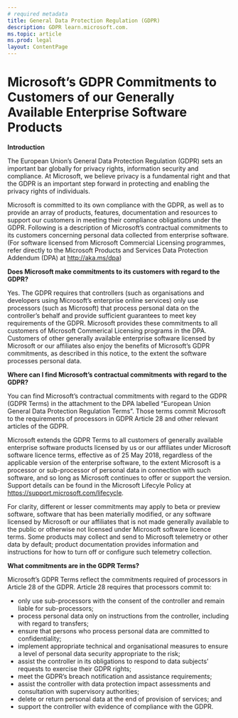 ```yaml
---
# required metadata
title: General Data Protection Regulation (GDPR)
description: GDPR learn.microsoft.com.
ms.topic: article
ms.prod: legal
layout: ContentPage
---
```


# <a name="microsofts-gdpr-commitments-to-customers-of-our-generally-available-enterprise-software-products"></a>Microsoft’s GDPR Commitments to Customers of our Generally Available Enterprise Software Products

**Introduction**

The European Union’s General Data Protection Regulation (GDPR) sets an important bar globally for privacy rights, information security and compliance. At Microsoft, we believe privacy is a fundamental right and that the GDPR is an important step forward in protecting and enabling the privacy rights of individuals.     

Microsoft is committed to its own compliance with the GDPR, as well as to provide an array of products, features, documentation and resources to support our customers in meeting their compliance obligations under the GDPR. Following is a description of Microsoft’s contractual commitments to its customers concerning personal data collected from enterprise software. (For software licensed from Microsoft Commercial Licensing programmes, refer directly to the Microsoft Products and Services Data Protection Addendum (DPA) at http://aka.ms/dpa)

**Does Microsoft make commitments to its customers with regard to the GDPR?**

Yes. The GDPR requires that controllers (such as organisations and developers using Microsoft’s enterprise online services) only use processors (such as Microsoft) that process personal data on the controller’s behalf and provide sufficient guarantees to meet key requirements of the GDPR. Microsoft provides these commitments to all customers of Microsoft Commerical Licensing programs in the DPA. Customers of other generally available enterprise software licensed by Microsoft or our affiliates also enjoy the benefits of Microsoft’s GDPR commitments, as described in this notice, to the extent the software processes personal data.

**Where can I find Microsoft’s contractual commitments with regard to the GDPR?**

You can find Microsoft’s contractual commitments with regard to the GDPR (GDPR Terms) in the attachment to the DPA labelled “European Union General Data Protection Regulation Terms”. Those terms commit Microsoft to the requirements of processors in GDPR Article 28 and other relevant articles of the GDPR. 

Microsoft extends the GDPR Terms to all customers of generally available enterprise software products licensed by us or our affiliates under Microsoft software licence terms, effective as of 25 May 2018, regardless of the applicable version of the enterprise software, to the extent Microsoft is a processor or sub-processor of personal data in connection with such software, and so long as Microsoft continues to offer or support the version. Support details can be found in the Microsoft Lifecyle Policy at https://support.microsoft.com/lifecycle.

For clarity, different or lesser commitments may apply to beta or preview software, software that has been materially modified, or any software licensed by Microsoft or our affiliates that is not made generally available to the public or otherwise not licensed under Microsoft software licence terms. Some products may collect and send to Microsoft telemetry or other data by default; product documentation provides information and instructions for how to turn off or configure such telemetry collection.

**What commitments are in the GDPR Terms?**

Microsoft’s GDPR Terms reflect the commitments required of processors in Article 28 of the GDPR.  Article 28 requires that processors commit to:

-   only use sub-processors with the consent of the controller and remain liable for sub-processors;
-   process personal data only on instructions from the controller, including with regard to transfers;
-   ensure that persons who process personal data are committed to confidentiality;
-   implement appropriate technical and organisational measures to ensure a level of personal data security appropriate to the risk;
-   assist the controller in its obligations to respond to data subjects’ requests to exercise their GDPR rights;
-   meet the GDPR’s breach notification and assistance requirements;
-   assist the controller with data protection impact assessments and consultation with supervisory authorities; 
-   delete or return personal data at the end of provision of services; and
-   support the controller with evidence of compliance with the GDPR.
